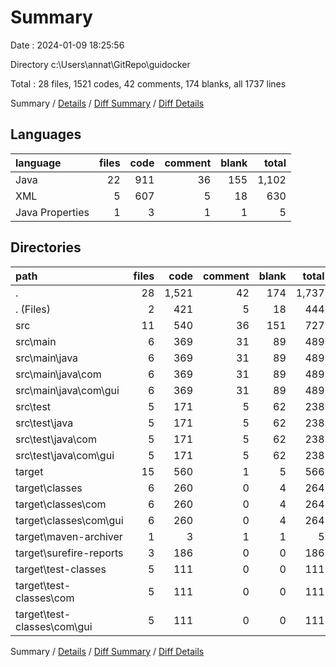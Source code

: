 # Summary

Date : 2024-01-09 18:25:56

Directory c:\\Users\\annat\\GitRepo\\guidocker

Total : 28 files,  1521 codes, 42 comments, 174 blanks, all 1737 lines

Summary / [Details](details.md) / [Diff Summary](diff.md) / [Diff Details](diff-details.md)

## Languages
| language | files | code | comment | blank | total |
| :--- | ---: | ---: | ---: | ---: | ---: |
| Java | 22 | 911 | 36 | 155 | 1,102 |
| XML | 5 | 607 | 5 | 18 | 630 |
| Java Properties | 1 | 3 | 1 | 1 | 5 |

## Directories
| path | files | code | comment | blank | total |
| :--- | ---: | ---: | ---: | ---: | ---: |
| . | 28 | 1,521 | 42 | 174 | 1,737 |
| . (Files) | 2 | 421 | 5 | 18 | 444 |
| src | 11 | 540 | 36 | 151 | 727 |
| src\\main | 6 | 369 | 31 | 89 | 489 |
| src\\main\\java | 6 | 369 | 31 | 89 | 489 |
| src\\main\\java\\com | 6 | 369 | 31 | 89 | 489 |
| src\\main\\java\\com\\gui | 6 | 369 | 31 | 89 | 489 |
| src\\test | 5 | 171 | 5 | 62 | 238 |
| src\\test\\java | 5 | 171 | 5 | 62 | 238 |
| src\\test\\java\\com | 5 | 171 | 5 | 62 | 238 |
| src\\test\\java\\com\\gui | 5 | 171 | 5 | 62 | 238 |
| target | 15 | 560 | 1 | 5 | 566 |
| target\\classes | 6 | 260 | 0 | 4 | 264 |
| target\\classes\\com | 6 | 260 | 0 | 4 | 264 |
| target\\classes\\com\\gui | 6 | 260 | 0 | 4 | 264 |
| target\\maven-archiver | 1 | 3 | 1 | 1 | 5 |
| target\\surefire-reports | 3 | 186 | 0 | 0 | 186 |
| target\\test-classes | 5 | 111 | 0 | 0 | 111 |
| target\\test-classes\\com | 5 | 111 | 0 | 0 | 111 |
| target\\test-classes\\com\\gui | 5 | 111 | 0 | 0 | 111 |

Summary / [Details](details.md) / [Diff Summary](diff.md) / [Diff Details](diff-details.md)